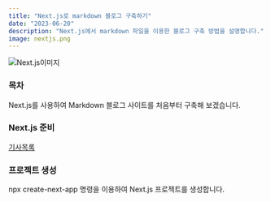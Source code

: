 ```yaml
---
title: "Next.js로 markdown 블로그 구축하기"
date: "2023-06-20"
description: "Next.js에서 markdown 파일을 이용한 블로그 구축 방법을 설명합니다."
image: nextjs.png
---
```


![Next.js이미지](http://localhost:3000/nextjs.png)

<!-- <img src="http://localhost:3000/nextjs.png" alt="Next.js이미지" width="1024" height="679" /> -->

### 목차

Next.js를 사용하여 Markdown 블로그 사이트를 처음부터 구축해 보겠습니다.

### Next.js 준비

[기사목록](/)

### 프로젝트 생성

npx create-next-app 명령을 이용하여 Next.js 프로젝트를 생성합니다.
